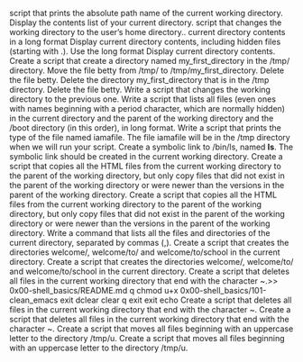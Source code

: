 script that prints the absolute path name of the current working directory.
Display the contents list of your current directory.
script that changes the working directory to the user’s home directory..
current directory contents in a long format
Display current directory contents, including hidden files (starting with .). Use the long format
Display current directory contents.
Create a script that create a directory named my_first_directory in the /tmp/ directory.
Move the file betty from /tmp/ to /tmp/my_first_directory.
Delete the file betty.
Delete the directory my_first_directory that is in the /tmp directory.
Delete the file betty.
Write a script that changes the working directory to the previous one.
Write a script that lists all files (even ones with names beginning with a period character, which are normally hidden) in the current directory and the parent of the working directory and the /boot directory (in this order), in long format.
Write a script that prints the type of the file named iamafile. The file iamafile will be in the /tmp directory when we will run your script.
Create a symbolic link to /bin/ls, named __ls__. The symbolic link should be created in the current working directory.
Create a script that copies all the HTML files from the current working directory to the parent of the working directory, but only copy files that did not exist in the parent of the working directory or were newer than the versions in the parent of the working directory.
Create a script that copies all the HTML files from the current working directory to the parent of the working directory, but only copy files that did not exist in the parent of the working directory or were newer than the versions in the parent of the working directory.
Write a command that lists all the files and directories of the current directory, separated by commas (,).
Create a script that creates the directories welcome/, welcome/to/ and welcome/to/school in the current directory.
Create a script that creates the directories welcome/, welcome/to/ and welcome/to/school in the current directory.
Create a script that deletes all files in the current working directory that end with the character ~.>> 0x00-shell_basics/README.md
q
chmod u+x 0x00-shell_basics/101-clean_emacs
exit
dclear
clear
q
exit
exit
 echo Create a script that deletes all files in the current working directory that end with the character ~.
Create a script that deletes all files in the current working directory that end with the character ~.
Create a script that moves all files beginning with an uppercase letter to the directory /tmp/u.
Create a script that moves all files beginning with an uppercase letter to the directory /tmp/u.
